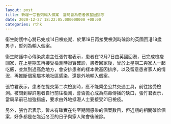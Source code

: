 ```yaml
---
layout: post
title: 新增一宗暫列輸入個案　當局會為患者做基因排序
date: 2020-12-27 18:22:05.000000000 +08:00
categories: rthk
---
```


衞生防護中心將已完成14日檢疫期、於第19日再接受檢測時確診的英國回港18歲男子，暫列為輸入個案。

衞生防護中心傳染病處主任張竹君表示，患者在12月7日由英國回港，已完成檢疫回家，在上星期五再接受檢測時證實確診，患者回家後，曾於上星期二與家人一起吃飯，並無到過高危地方，會安排患者的樣本做基因排序，以及留意患者家人的情況，再推斷個案屬本地社區感染，還是外地輸入個案。

張竹君表示，患者在提交第二次檢測時，應不能乘坐公共交通工具，前往接受檢測。被問到容許患者自行前往檢測，會否擔心成為病毒傳播的缺口，張竹君表示，當局早前已加強措施，要求由外地抵港人士要接受21日檢疫。

另外，張竹君表示，暫未有確實在冬至期間感染的個案數目，但近期的相關確診個案，好多都是在臨近冬至的日子與家人聚會後確診。
